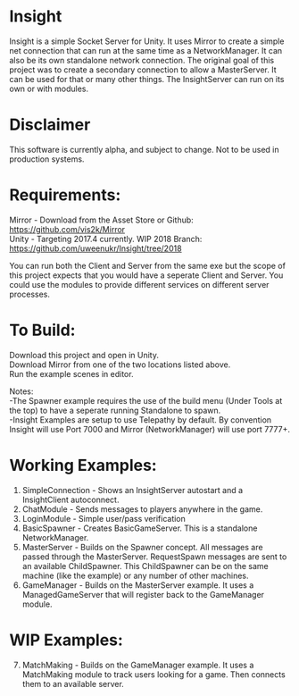 # Insight  
Insight is a simple Socket Server for Unity. It uses Mirror to create a simple net connection that can run at the same time as a NetworkManager. It can also be its own standalone network connection. The original goal of this project was to create a secondary connection to allow a MasterServer. It can be used for that or many other things. The InsightServer can run on its own or with modules.

# Disclaimer  
This software is currently alpha, and subject to change. Not to be used in production systems.  

# Requirements:  
Mirror - Download from the Asset Store or Github: https://github.com/vis2k/Mirror  
Unity - Targeting 2017.4 currently. WIP 2018 Branch: https://github.com/uweenukr/Insight/tree/2018  

You can run both the Client and Server from the same exe but the scope of this project expects that you would have a seperate Client and Server. You could use the modules to provide different services on different server processes.  

# To Build:  
Download this project and open in Unity.  
Download Mirror from one of the two locations listed above.  
Run the example scenes in editor.  

Notes:  
-The Spawner example requires the use of the build menu (Under Tools at the top) to have a seperate running Standalone to spawn.  
-Insight Examples are setup to use Telepathy by default. By convention Insight will use Port 7000 and Mirror (NetworkManager) will use port 7777+.  


# Working Examples:  
1. SimpleConnection - Shows an InsightServer autostart and a InsightClient autoconnect.
2. ChatModule - Sends messages to players anywhere in the game.  
3. LoginModule - Simple user/pass verification  
4. BasicSpawner - Creates BasicGameServer. This is a standalone NetworkManager.
5. MasterServer - Builds on the Spawner concept. All messages are passed through the MasterServer. RequestSpawn messages are sent to an available ChildSpawner. This ChildSpawner can be on the same machine (like the example) or any number of other machines.  
6. GameManager -  Builds on the MasterServer example. It uses a ManagedGameServer that will register back to the GameManager module.  

# WIP Examples:  
7. MatchMaking - Builds on the GameManager example. It uses a MatchMaking module to track users looking for a game. Then connects them to an available server.  
